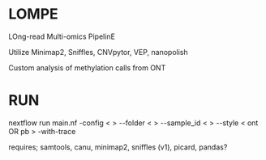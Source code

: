 # LOMPE
LOng-read Multi-omics PipelinE

Utilize Minimap2, Sniffles, CNVpytor, VEP, nanopolish

Custom analysis of methylation calls from ONT

# RUN
nextflow run main.nf -config < > --folder < > --sample_id < > --style < ont OR pb > -with-trace

requires;
samtools, canu, minimap2, sniffles (v1), picard, pandas?

#
